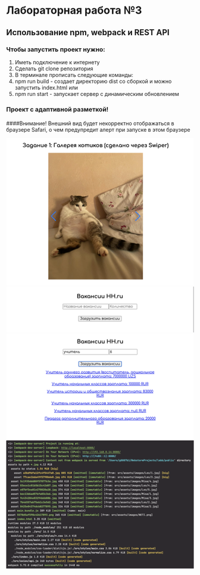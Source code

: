 # Лабораторная работа №3
## Использование npm, webpack и REST API

### Чтобы запустить проект нужно:
1) Иметь подключение к интернету
2) Сделать git clone репозитория
3) В терминале прописать следующие команды:
4) npm run build - создает директорию dist со сборкой и можно запустить index.html или
5) npm run start - запускает сервер с динамическим обновлением

### Проект с адаптивной разметкой!
####

####Внимание! 
Внешний вид будет некорректно отображаться в браузере Safari, о чем предупредит алерт при запуске в этом браузере


![alt Скриншот Задания 1](src/assets/images/ReadMe/Task1.png)
![alt Скриншот Задания 1](src/assets/images/ReadMe/Task2.1.png)
![alt Скриншот Задания 1](src/assets/images/ReadMe/Task2.2.png)
![alt Скриншот Задания 1](src/assets/images/ReadMe/Task3.png)

